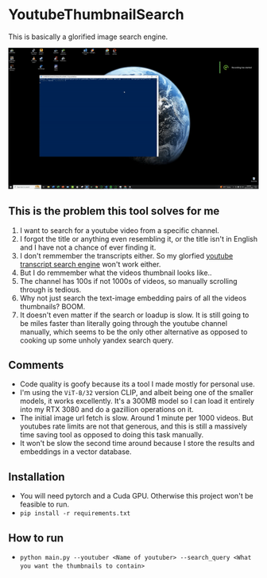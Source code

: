 ﻿# YoutubeThumbnailSearch

This is basically a glorified image search engine. 

![gif](https://github.com/FardinAhsan146/YoutubeThumbnailSearch/blob/master/docs/show.gif)

## This is the problem this tool solves for me 
1. I want to search for a youtube video from a specific channel. 
2. I forgot the title or anything even resembling it, or the title isn't in English and I have not a chance of ever finding it.
3. I don't remmember the transcripts either. So my glorfied [youtube transcript search engine](https://github.com/FardinAhsan146/TalkToYoutuber) won't work either.
4. But I do remmember what the videos thumbnail looks like..
5. The channel has 100s if not 1000s of videos, so manually scrolling through is tedious. 
6. Why not just search the text-image embedding pairs of all the videos thumbnails? BOOM.
7. It doesn't even matter if the search or loadup is slow. It is still going to be miles faster than literally going through the youtube channel manually, which seems to be the only other alternative as opposed to cooking up some unholy yandex search query. 

## Comments 
* Code quality is goofy because its a tool I made mostly for personal use. 
* I'm using the `ViT-B/32` version CLIP, and albeit being one of the smaller models, it works excellently. It's a 300MB model so I can load it entirely into my RTX 3080 and do a gazillion operations on it. 
* The initial image url fetch is slow. Around 1 minute per 1000 videos. But youtubes rate limits are not that generous, and this is still a massively time saving tool as opposed to doing this task manually. 
* It won't be slow the second time around because I store the results and embeddings in a vector database. 

## Installation
* You will need pytorch and a Cuda GPU. Otherwise this project won't be feasible to run. 
* `pip install -r requirements.txt`

## How to run
* `python main.py --youtuber <Name of youtuber> --search_query <What you want the thumbnails to contain>`
